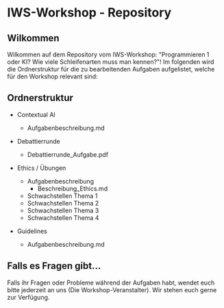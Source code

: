 # IWS-Workshop - Repository

## Wilkommen

Wilkommen auf dem Repository vom IWS-Workshop: "Programmieren 1 oder KI? Wie viele Schleifenarten muss man kennen?"! Im folgenden wird die Ordnerstruktur für die zu bearbeitenden Aufgaben aufgelistet, welche für den Workshop relevant sind:

## Ordnerstruktur

* Contextual AI
  * Aufgabenbeschreibung.md

* Debattierrunde
   * Debattierrunde_Aufgabe.pdf

* Ethics / Übungen
   * Aufgabenbeschreibung
      * Beschreibung_Ethics.md
   * Schwachstellen Thema 1
   * Schwachstellen Thema 2
   * Schwachstellen Thema 3
   * Schwachstellen Thema 4
    
* Guidelines
   * Aufgabenbeschreibung.md


## Falls es Fragen gibt...

Falls ihr Fragen oder Probleme während der Aufgaben habt, wendet euch bitte jederzeit an uns (Die Workshop-Veranstalter). Wir stehen euch gerne zur Verfügung.
